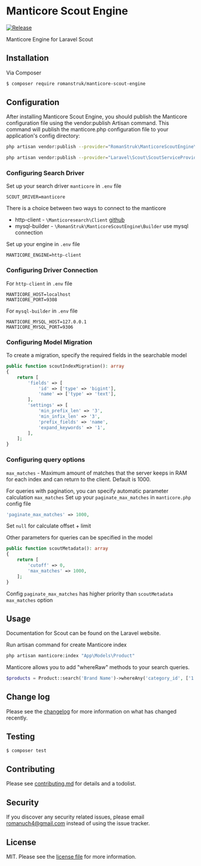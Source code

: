 # Manticore Scout Engine
[![Release](https://img.shields.io/badge/Release-v4.0.5-green?style=flat-square)](https://github.com/RomanStruk/manticore-scout-engine/releases)

Manticore Engine for Laravel Scout

## Installation

Via Composer

``` bash
$ composer require romanstruk/manticore-scout-engine
```
## Configuration
After installing Manticore Scout Engine, you should publish the Manticore configuration file using the vendor:publish Artisan command. This command will publish the manticore.php configuration file to your application's config directory:

```bash
php artisan vendor:publish --provider="RomanStruk\ManticoreScoutEngine\ManticoreServiceProvider"
```
```bash
php artisan vendor:publish --provider="Laravel\Scout\ScoutServiceProvider"
```
### Configuring Search Driver
Set up your search driver `manticore` in `.env` file
```dotenv
SCOUT_DRIVER=manticore
```
There is a choice between two ways to connect to the manticore
* http-client - `\Manticoresearch\Client` [github](https://github.com/manticoresoftware/manticoresearch-php)
* mysql-builder - `\RomanStruk\ManticoreScoutEngine\Builder` use mysql connection 

Set up your engine in `.env` file
```dotenv
MANTICORE_ENGINE=http-client
```
### Configuring Driver Connection
For `http-client` in `.env` file
```dotenv
MANTICORE_HOST=localhost
MANTICORE_PORT=9308
```
For `mysql-builder` in `.env` file
```dotenv
MANTICORE_MYSQL_HOST=127.0.0.1
MANTICORE_MYSQL_PORT=9306
```

### Configuring Model Migration
To create a migration, specify the required fields in the searchable model
```php
public function scoutIndexMigration(): array
{
    return [
        'fields' => [
            'id' => ['type' => 'bigint'],
            'name' => ['type' => 'text'],
        ],
        'settings' => [
            'min_prefix_len' => '3',
            'min_infix_len' => '3',
            'prefix_fields' => 'name',
            'expand_keywords' => '1',
        ],
    ];
}
```

### Configuring query options
`max_matches` - Maximum amount of matches that the server keeps in RAM for each index and can return to the client. Default is 1000.

For queries with pagination, you can specify automatic parameter calculation `max_matches`
Set up your `paginate_max_matches` in `manticore.php` config file
```php
'paginate_max_matches' => 1000,
```
Set `null` for calculate offset + limit

Other parameters for queries can be specified in the model
```php
public function scoutMetadata(): array
{
    return [
        'cutoff' => 0,
        'max_matches' => 1000,
    ];
}
```
Config `paginate_max_matches` has higher priority than `scoutMetadata` `max_matches` option

## Usage
Documentation for Scout can be found on the Laravel website.

Run artisan command for create Manticore index
```bash
php artisan manticore:index "App\Models\Product"
```

Manticore allows you to add "whereRaw" methods to your search queries.
```php
$products = Product::search('Brand Name')->whereAny('category_id', ['1', '2', '3'])->get();
```

## Change log

Please see the [changelog](changelog.md) for more information on what has changed recently.

## Testing

``` bash
$ composer test
```

## Contributing

Please see [contributing.md](contributing.md) for details and a todolist.

## Security

If you discover any security related issues, please email romanuch4@gmail.com instead of using the issue tracker.

## License

MIT. Please see the [license file](license.md) for more information.
